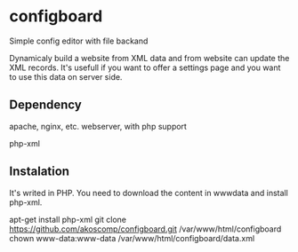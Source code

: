 # configboard
Simple config editor with file backand

Dynamicaly build a website from XML data and from website can update the XML records.
It's usefull if you want to offer a settings page and you want to use this data on server side.

## Dependency ##
apache, nginx, etc. webserver, with php support

php-xml

## Instalation ##
It's writed in PHP. You need to download the content in wwwdata and install php-xml.

apt-get install php-xml
git clone https://github.com/akoscomp/configboard.git /var/www/html/configboard
chown www-data:www-data /var/www/html/configboard/data.xml

